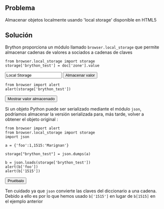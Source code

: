 Problema
--------

Almacenar objetos localmente usando 'local storage' disponible en HTML5


Solución
--------

Brython proporciona un módulo llamado `browser.local_storage` que permite almacenar cadenas de valores a sociados a cadenas de claves


    from browser.local_storage import storage
    storage['brython_test'] = doc['zone'].value
    
<input id="zone" value="Local Storage">
<button onclick="show_locstor(0)">Almacenar valor</button>

    from browser import alert
    alert(storage['brython_test'])

<button onclick="show_locstor(1)">Mostrar valor almacenado</button>


<script type="text/python3">
def show_locstor(num):
    src = doc.get(selector="pre.marked")[num].text
    exec(src)
</script>

Si un objeto Python puede ser serializado mediante el módulo `json`, podríamos almacenar la versión serializada para, más tarde, volver a obtener el objeto original :

    from browser import alert
    from browser.local_storage import storage
    import json
    
    a = {'foo':1,1515:'Marignan'}
    
    storage["brython_test"] = json.dumps(a)
    
    b = json.loads(storage['brython_test'])
    alert(b['foo'])
    alert(b['1515'])

<button onclick="show_locstor(2)">Pruébalo</button>

Ten cuidado ya que `json` convierte las claves del diccionario a una cadena. Debido a ello es por lo que hemos usado `b['1515']` en lugar de `b[1515]` en el ejemplo anterior
